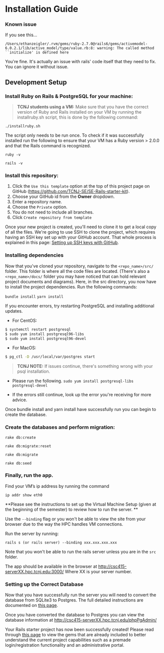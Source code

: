 # Installation Guide

### Known issue
If you see this...

`/Users/ethanzeigler/.rvm/gems/ruby-2.7.0@rails6/gems/activemodel-6.0.2.1/lib/active_model/type/value.rb:8: warning: The called method ``initialize' is defined here`

You're fine. It's actually an issue with rails' code itself that they need to fix. You can ignore it without issue.

## Development Setup

### Install Ruby on Rails & PostgreSQL for your machine:


> **TCNJ students using a VM:** 
Make sure that you have the correct version of Ruby and Rails installed on your VM by running the installruby.sh script, this is done by the following command:

    ./installruby.sh

The script only needs to be run once.  To check if it was successfully installed run the following to ensure that your VM has a Ruby version > 2.0.0 and that the Rails command is recognized.

    ruby -v
    
    rails -v


### Install this repository: 

1. Click the `Use this template` option at the top of this project page on GitHub (<https://github.com/TCNJ-SE/SE-Rails-starter-kit>).
2. Choose your GitHub id from the **Owner** dropdown.
3. Enter a repository name.
4. Choose the `Private` option.
5. You do not need to include all branches.
6. Click `Create repository from template`  

Once your new project is created, you'll need to clone it to get a local copy of all the files. We're going to use SSH to clone the project, which requires having an SSH key set up with your GitHub account. That whole process is explained in this page: [Setting up SSH keys with GitHub](Setting_up_SSH_keys_GitHub.md).

### Installing dependencies

Now that you've cloned your repository, navigate to the `<repo_name>/src/` folder. This folder is where all the code files are located. (There's also a `<repo_name>/docs/` folder you may have noticed that can hold relevant project documents and diagrams). Here, in the src directory, you now have to install the project dependencies. Run the following commands:

`bundle install`
`yarn install`

If you encounter errors, try restarting PostgreSQL and installing additional updates.

* For CentOS:
```sh
$ systemctl restart postgresql
$ sudo yum install postgresql96-libs
$ sudo yum install postgresql96-devel
```

* For MacOS:
```sh
$ pg_ctl -D /usr/local/var/postgres start
```

> **TCNJ NOTE:** If issues continue, there's something wrong with your psql installation.

* Please run the following. `sudo yum install postgresql-libs postgresql-devel`

* If the errors still continue, look up the error you're receiving for more advice.

Once bundle install and yarn install have successfully run you can begin to create the database.

### Create the databases and perform migration:

    rake db:create
    
    rake db:migrate:reset
    
    rake db:migrate
    
    rake db:seed

### Finally, run the app.
Find your VM’s ip address by running the command

`ip addr show eth0`

**Please see the instructions to set up the Virtual Machine Setup (given at the beginning of the semester) to review how to run the server. ** 

Use the `--binding` flag or you won't be able to view the site from your browser due to the way the HPC handles VM connections.

Run the server by running:

`rails s (or rails server) --binding xxx.xxx.xxx.xxx`

Note that you won't be able to run the rails server unless you are in the `src` folder.

The app should be available in the browser at http://csc415-serverXX.hpc.tcnj.edu:3000/ 
Where XX is your server number.



### Setting up the Correct Database
Now that you have successfully run the server you will need to convert the database from SQLite3 to Postgres.  The full detailed instructions are documented on [this page](SQLite3_to_Postgres_on_Rails.md).

Once you have converted the database to Postgres you can view the database information at http://csc415-serverXX.hpc.tcnj.edu/phpPgAdmin/ 

Your Rails starter project has now been successfully created!  Please read through [this page](More_helpful_info.md) to view the gems that are already included to better understand the current project capabilities such as a premade login/registration functionality and an administrative portal.
